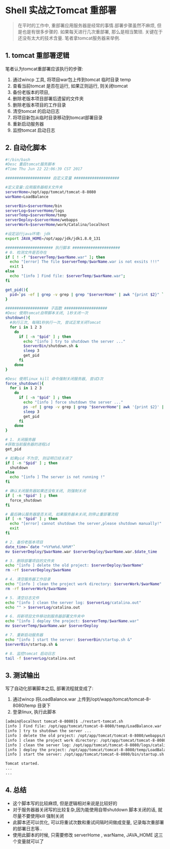 # Shell 实战之Tomcat 重部署

> 在平时的工作中, 重部署应用服务器是经常的事情.部署步骤虽然不麻烦, 但是也是有很多步骤的. 如果每天进行几次重部署, 那么是相当繁琐. 关键在于还没有太大的技术含量. 笔者拿tomcat服务器来举例.

## 1. tomcat 重部署逻辑
笔者认为tomcat重部署应该执行的步骤:  
1. 通过wincp 工具, 将项目war包上传到tomcat 临时目录 temp  
2. 查看当前tomcat 是否在运行, 如果正则运行, 则关闭tomcat  
3. 备份老版本的项目,  
4. 删除老版本项目部署后遗留的文件夹  
5. 删除老版本项目的工作目录  
6. 清空tomcat 的启动日志  
7. 将项目新包从临时目录移动到tomcat部署目录  
8. 重新启动服务器  
9. 监控tomcat 启动日志


## 2. 自动化脚本

```bash
#!/bin/bash
#Desc 重启tomcat服务脚本
#Time Thu Jun 22 22:06:39 CST 2017

#################### 自定义变量 ####################

#定义变量:应用服务器相关文件夹
serverHome=/opt/app/tomcat/tomcat-8-8080
warName=LoadBalance

serverBin=$serverHome/bin
serverLog=$serverHome/logs
serverTemp=$serverHome/temp
serverDeploy=$serverHome/webapps
serverWork=$serverHome/work/Catalina/localhost

#设定运行java环境: jdk
export JAVA_HOME=/opt/app/jdk/jdk1.8.0_131

##################### 执行脚本 #####################
# 0. 检测文件是否存在
if [ ! -f "$serverTemp/$warName.war" ]; then
  echo "[error] The file $serverTemp/$warName.war is not exsits !!!"
  exit 1
else
  echo "[info ] Find file: $serverTemp/$warName.war";
fi

get_pid(){
  pid=`ps -ef | grep -v grep | grep "$serverHome" | awk "{print $2}" `
}

################### 子函数 ###################
#Desc 使用tomcat自带脚本关闭, 1秒关闭一次
shutdown(){
  #执行三次, 每隔1秒执行一次, 尝试正常关闭Tomcat
  for i in 1 2 3
    do 
      if [ -n "$pid" ] ; then 
        echo "[info ] try to shutdown the server ..."
        $serverBin/shutdown.sh &
        sleep 3
        get_pid
      fi
    done
}

#Desc 使用linux kill 命令强制关闭服务器, 尝试3次
force_shutdown(){
  for i in 1 2 3
    do 
      if [ -n "$pid" ] ; then 
        echo "[info ] force shutdown the server ..."
        ps -ef | grep -v grep | grep "$serverHome"| awk '{print $2}' | xargs kill -9
        sleep 3
        get_pid
      fi
    done
}

# 1. 关闭服务器
#获取当前服务器的进程id
get_pid

# 如果pid 不为空, 则证明已经关闭了
if [ -n "$pid" ] ; then 
  shutdown
else
  echo "[info ] The server is not running !"
fi

# 确认关闭服务器如果还没有关闭, 则强制关闭
if [ -n "$pid" ] ; then
  force_shutdown
fi 

# 最后确认服务器是否关闭, 如果服务器未关闭,则停止重部署流程
if [ -n "$pid" ] ; then 
  echo "[error] cannot shutdown the server,please shutdown manually!"
  exit
fi

# 2. 备份老版本项目
date_time=`date "+%Y%m%d.%H%M"`
mv $serverDeploy/$warName.war $serverDeploy/$warName.war.$date_time

# 3. 删除部署项目的文件夹
echo "[info ] delete the old project: $serverDeploy/$warName"
rm -rf $serverDeploy/$warName

# 4. 清空服务器工作目录
echo "[info ] clean the project work directory: $serverWork/$warName"
rm -rf $serverWork/$warName

# 5. 清空日志文件
echo "[info ] clean the server log: $serverLog/catalina.out"
echo "" > $serverLog/catalina.out

# 6. 将新项目文件移动到服务器部署文件夹中
echo "[info ] deploy the project: $serverTemp/$warName.war"
mv $serverTemp/$warName.war $serverDeploy

# 7. 重新启动服务器
echo "[info ] start the server: $serverBin/startup.sh &"
$serverBin/startup.sh &

# 8. 监控tomcat 启动日志
tail -f $serverLog/catalina.out

```

## 3. 测试输出
写了自动化部署脚本之后, 部署流程就变成了:
1. 通过wincp 将LoadBalance.war 上传到/opt/wapp/tomcat/tomcat-8-8080/temp 目录下
2. 登录linux, 执行此脚本

```bash
[admin@localhost tomcat-8-8080]$ ./restart-tomcat.sh 
[info ] Find file: /opt/app/tomcat/tomcat-8-8080/temp/LoadBalance.war
[info ] try to shutdown the server ...
[info ] delete the old project: /opt/app/tomcat/tomcat-8-8080/webapps/LoadBalance
[info ] clean the project work directory: /opt/app/tomcat/tomcat-8-8080/work/Catalina/localhost/LoadBalance
[info ] clean the server log: /opt/app/tomcat/tomcat-8-8080/logs/catalina.out
[info ] deploy the project: /opt/app/tomcat/tomcat-8-8080/temp/LoadBalance.war
[info ] start the server: /opt/app/tomcat/tomcat-8-8080/bin/startup.sh &

Tomcat started.
...
...
```

## 4. 总结
* 这个脚本写的比较麻烦, 但是逻辑相对来说是比较好的
* 对于服务器器关闭写的比较复杂,因为能使用自带shutdown 脚本关闭的话, 就尽量不要使用kill 强制关闭
* 此脚本还可以优化, 可以将重试次数和重试间隔时间做成变量, 记录每次重部署的部署日志等..
* 使用此脚本的时候, 只需要修改 serverHome , warName, JAVA_HOME 这三个变量就可以了





